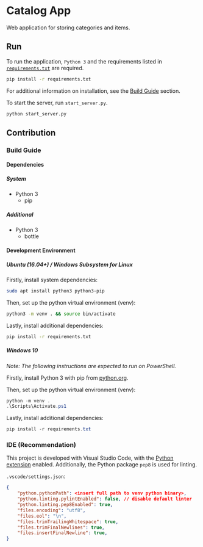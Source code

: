 # Catalog App

Web application for storing categories and items.

## Run

To run the application, `Python 3` and the requirements listed in [`requirements.txt`](/requirements.txt) are required.

```sh
pip install -r requirements.txt
```

For additional information on installation, see the [Build Guide](#build-guide) section.

To start the server, run `start_server.py`.

```sh
python start_server.py
```

## Contribution

### Build Guide

#### Dependencies

##### System

- Python 3
  - pip

##### Additional

- Python 3
  - bottle

#### Development Environment

##### Ubuntu (16.04+) / Windows Subsystem for Linux

Firstly, install system dependencies:

```sh
sudo apt install python3 python3-pip
```

Then, set up the python virtual environment (venv):

```sh
python3 -m venv . && source bin/activate
```

Lastly, install additional dependencies:

```sh
pip install -r requirements.txt
```

##### Windows 10

_Note: The following instructions are expected to run on PowerShell._

Firstly, install Python 3 with pip from [python.org](https://www.python.org/).

Then, set up the python virtual environment (venv):

```PowerShell
python -m venv .
.\Scripts\Activate.ps1
```

Lastly, install additional dependencies:

```PowerShell
pip install -r requirements.txt
```

### IDE (Recommendation)

This project is developed with Visual Studio Code, with the [Python extension](https://marketplace.visualstudio.com/items?itemName=ms-python.python) enabled. Additionally, the Python package `pep8` is used for linting.

`.vscode/settings.json`:

```json
{
    "python.pythonPath": <insert full path to venv python binary>,
    "python.linting.pylintEnabled": false, // disable default linter
    "python.linting.pep8Enabled": true,
    "files.encoding": "utf8",
    "files.eol": "\n",
    "files.trimTrailingWhitespace": true,
    "files.trimFinalNewlines": true,
    "files.insertFinalNewline": true,
}
```

